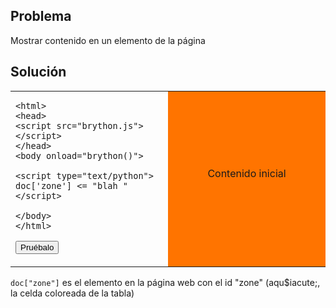 Problema
--------

Mostrar contenido en un elemento de la p&aacute;gina


Solución
--------

<table width="100%">
<tr>
<td style="width:50%;">

    <html>
    <head>
    <script src="brython.js"></script>
    </head>
    <body onload="brython()">
    
    <script type="text/python">
    doc['zone'] <= "blah "
    </script>
    
    </body>
    </html>

<button onclick="fill_zone()">Pruébalo</button>
</td>
<td id="zone" style="background-color:#FF7400;text-align:center;">Contenido inicial<p>
</td>
</tr>
</table>

<script type="text/python3">
def fill_zone():
    doc["zone"] <= "blah "
</script>

`doc["zone"]` es el elemento en la p&aacute;gina web con el id "zone" (aqu$iacute;, la celda coloreada de la tabla)

